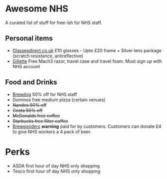 # Awesome NHS

A curated list of stuff for free-ish for NHS staff.

## Personal items
* [Glassesdirect.co.uk](https://www.glassesdirect.co.uk/help/nhs-staff-terms-and-conditions/) £10 glasses - Upto £20 frame + Silver lens package (scratch resistance, antireflective)
* [Gillette](https://www.gillette.co.uk/nhsfrontline.list?utm_source=nhs-frontline-march-workflow-580) Free Mach3 razor, travel case and travel foam. Must sign up with NHS account


## Food and Drinks
* [Brewdog](https://www.brewdog.com/uk/drivethru) 50% off for NHS staff
* Dominos free medium pizza (certain venues)
* ~~Nandos 50% off~~
* ~~Costa 50% off~~
* ~~McDonalds free coffee~~
* ~~Starbucks free filter coffee~~
* [Brewgooders](https://www.brewgooder.com/oneonus) **warning** paid for by customers. Customers can donate £4 to give NHS workers a 4 pack of beer.

# Perks
* ASDA first hour of day NHS only shopping
* Tesco first hour of day NHS only shopping